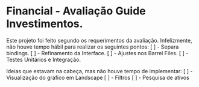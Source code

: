 # Financial - Avaliação Guide Investimentos.

Este projeto foi feito segundo os requerimentos da avaliação. Infelizmente, não houve tempo hábil para realizar os seguintes pontos:
[ ] - Separa bindings.
[ ] - Refinamento da Interface.
[ ] - Ajustes nos Barrel Files.
[ ] - Testes Unitários e Integração. 

Ideias que estavam na cabeça, mas não houve tempo de implementar:
[ ] - Visualização do gráfico em Landscape
[ ] - Filtros
[ ] - Pesquisa de ativos